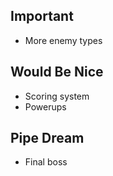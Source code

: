 ## Important
- More enemy types

## Would Be Nice
- Scoring system
- Powerups

## Pipe Dream
- Final boss